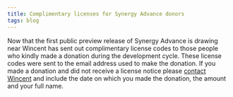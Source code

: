 ```yaml
---
title: Complimentary licenses for Synergy Advance donors
tags: blog
---
```


Now that the first public preview release of Synergy Advance is drawing near Wincent has sent out complimentary license codes to those people who kindly made a donation during the development cycle. These license codes were sent to the email address used to make the donation. If you made a donation and did not receive a license notice please [contact Wincent](http://typechecked.net/a/contact/mail/) and include the date on which you made the donation, the amount and your full name.
